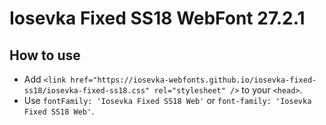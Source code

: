 # Iosevka Fixed SS18 WebFont 27.2.1

## How to use

- Add `<link href="https://iosevka-webfonts.github.io/iosevka-fixed-ss18/iosevka-fixed-ss18.css" rel="stylesheet" />` to your `<head>`.
- Use `fontFamily: 'Iosevka Fixed SS18 Web'` or `font-family: 'Iosevka Fixed SS18 Web'`.
